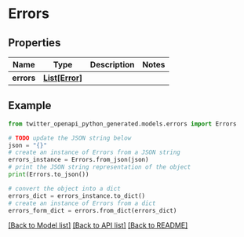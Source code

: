 # Errors


## Properties

Name | Type | Description | Notes
------------ | ------------- | ------------- | -------------
**errors** | [**List[Error]**](Error.md) |  | 

## Example

```python
from twitter_openapi_python_generated.models.errors import Errors

# TODO update the JSON string below
json = "{}"
# create an instance of Errors from a JSON string
errors_instance = Errors.from_json(json)
# print the JSON string representation of the object
print(Errors.to_json())

# convert the object into a dict
errors_dict = errors_instance.to_dict()
# create an instance of Errors from a dict
errors_form_dict = errors.from_dict(errors_dict)
```
[[Back to Model list]](../README.md#documentation-for-models) [[Back to API list]](../README.md#documentation-for-api-endpoints) [[Back to README]](../README.md)


